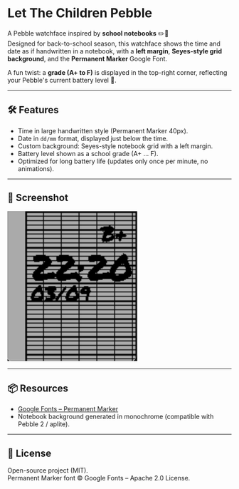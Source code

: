 # Let The Children Pebble

A Pebble watchface inspired by **school notebooks** ✏️📓  
Designed for back-to-school season, this watchface shows the time and date as if handwritten in a notebook, with a **left margin**, **Seyes-style grid background**, and the **Permanent Marker** Google Font.

A fun twist: a **grade (A+ to F)** is displayed in the top-right corner, reflecting your Pebble's current battery level 🔋.

---

## 🛠 Features

- Time in large handwritten style (Permanent Marker 40px).
- Date in `dd/mm` format, displayed just below the time.
- Custom background: Seyes-style notebook grid with a left margin.
- Battery level shown as a school grade (A+ … F).
- Optimized for long battery life (updates only once per minute, no animations).

---

## 📸 Screenshot

![Watchface Screenshot](screenshot.png)

---

## 📦 Resources

- [Google Fonts – Permanent Marker](https://fonts.google.com/specimen/Permanent+Marker)
- Notebook background generated in monochrome (compatible with Pebble 2 / aplite).

---

## 📄 License

Open-source project (MIT).  
Permanent Marker font © Google Fonts – Apache 2.0 License.
